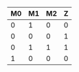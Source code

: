 | M0 | M1 | M2 | Z  |
| --- | --- |---| --- |
| 0 | 1 | 0 | 0 |
| 0 | 0 | 0 | 1 |
| 0 | 1 | 1 | 1 |
| 1 | 0 | 0 | 0 |
